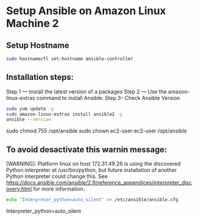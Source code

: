 # Setup Ansible on Amazon Linux Machine 2

## Setup Hostname
```bash
sudo hostnamectl set-hostname ansible-controller 
```
## Installation steps:
Step 1 — Install the latest version of a packages 
Step 2 — Use the amazon-linux-extras command to install Ansible.
Step 3– Check Ansible Version
```bash
sudo yum update -y
sudo amazon-linux-extras install ansible2 -y
ansible --version
```
sudo chmod 755 /opt/ansible
sudo chown ec2-user:ec2-user /opt/ansible


<!-- ## Create a user called *ansadmin* (on Control node and Managed host)
```bash
sudo useradd ansadmin
sudo passwd ansadmin
```
## grant sudo access to ansadmin user.
```bash
sudo su -
echo "ansadmin ALL=(ALL) NOPASSWD: ALL" >> /etc/sudoers
service sshd restart
sudo chown ansadmin:ansadmin /home/ansadmin
sudo chmod 755 /home/ansadmin
sudo su -
``` -->
## To avoid desactivate this warnin message:
[WARNING]: Platform linux on host 172.31.49.26 is using the discovered Python interpreter at /usr/bin/python, 
but future installation of another Python interpreter could change this. See https://docs.ansible.com/ansible/2.9/reference_appendices/interpreter_discovery.html
for more information.
```bash
echo "Interpreter_python=auto_silent" >> /etc/ansible/ansible.cfg
``` 
Interpreter_python=auto_silent


```bash

```

```bash

```

```bash

```

```bash

```

```bash

```

```bash
```

# ###########################################################################
# ###########################################################################
# ###########################################################################
# ###########################################################################
# ###########################################################################


```bash

```

```bash

```









